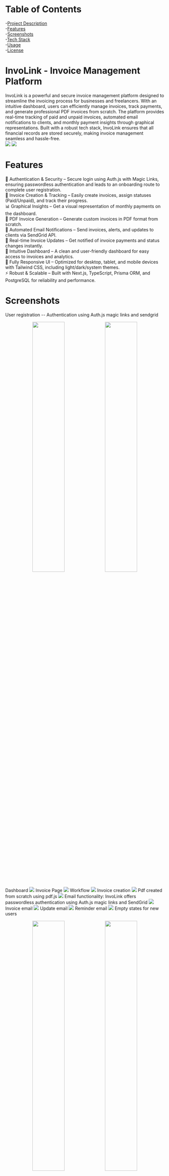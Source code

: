 # Table of Contents
-[Project Description](#involink---invoice-management-platform)  
-[Features](#features)   
-[Screenshots](#screenshots)  
-[Tech Stack](#tech-stack)  
-[Usage](#usage)  
-[License](#license)  



# InvoLink - Invoice Management Platform
InvoLink is a powerful and secure invoice management platform designed to streamline the invoicing process for businesses and freelancers. With an intuitive dashboard, users can efficiently manage invoices, track payments, and generate professional PDF invoices from scratch. The platform provides real-time tracking of paid and unpaid invoices, automated email notifications to clients, and monthly payment insights through graphical representations. Built with a robust tech stack, InvoLink ensures that all financial records are stored securely, making invoice management seamless and hassle-free.  
<img src="assets/Landing page1.png" />
<img src="assets/Landing page 2.png" />

# Features
🔑 Authentication & Security – Secure login using Auth.js with Magic Links, ensuring passwordless authentication and leads to an onboarding route to complete user registration.  
📝 Invoice Creation & Tracking – Easily create invoices, assign statuses (Paid/Unpaid), and track their progress.  
📊 Graphical Insights – Get a visual representation of monthly payments on the dashboard.  
📄 PDF Invoice Generation – Generate custom invoices in PDF format from scratch.  
📧 Automated Email Notifications – Send invoices, alerts, and updates to clients via SendGrid API.  
🚀 Real-time Invoice Updates – Get notified of invoice payments and status changes instantly.  
📂 Intuitive Dashboard – A clean and user-friendly dashboard for easy access to invoices and analytics.  
📱 Fully Responsive UI – Optimized for desktop, tablet, and mobile devices with Tailwind CSS, including light/dark/system themes.    
⚡ Robust & Scalable – Built with Next.js, TypeScript, Prisma ORM, and PostgreSQL for reliability and performance.  

# Screenshots
User registration -- Authentication using Auth.js magic links and sendgrid  
<p align="center">
  <img src="assets/loginpage.png" width="45%" />
  <img src="assets/onboarding.png" width="45%" />
</p><br>
Dashboard  
<img src="assets/ExampleDashbaord.png" />
Invoice Page
<img src="assets/invoices page dark.png" />
Workflow
<img src="assets/crud.gif" />
Invoice creation
<img src="assets/Invoice Creation.png" />
Pdf created from scratch using pdf.js
<img src="assets/pdf ss.png" />
Email functionality:  
InvoLink offers passwordless authentication using Auth.js magic links and SendGrid  
<img src="assets/sign in email.png" />
Invoice email
<img src="assets/invoice email.png" />
Update email
<img src="assets/updateEmail.gif" />
Reminder email
<img src="assets/Reminder Email.png" />
Empty states for new users
<p align="center">
  <img src="assets/Empty state 1.png" width="45%" />
  <img src="assets/Empty state 2.png" width="45%" />
</p><br>

# Tech stack
InvoLink is a full-stack application built with modern technologies:

### Frontend
- **Next.js** – Full-stack framework for React  
- **React.js** – Component-based UI library  
- **TypeScript** – Strongly-typed JavaScript  
- **Tailwind CSS** – Utility-first styling framework  

### Backend
- **Next.js API Routes** – Backend logic and endpoints  
- **PostgreSQL** – Relational database  
- **Prisma ORM** – Database management and queries  
- **Neon PostgreSQL** – Cloud-based PostgreSQL database  

### Other Integrations
- **SendGrid API** – Email services  
- **Zod** – Schema validation  
- **PDF.js** – PDF rendering and manipulation  

# Usage
The InvoLink platform is live and deployed. You can access it here:  
https://invo-link.vercel.app/

# License
This project is **not open-source**.  
Unauthorized copying, modification, or redistribution of this code is **not permitted**.
